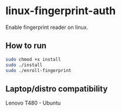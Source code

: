 # linux-fingerprint-auth

Enable fingerprint reader on linux.

## How to run

```bash
sudo chmod +x install
sudo ./install
sudo ./enroll-fingerprint
```

## Laptop/distro compatibility
Lenovo T480 - Ubuntu
